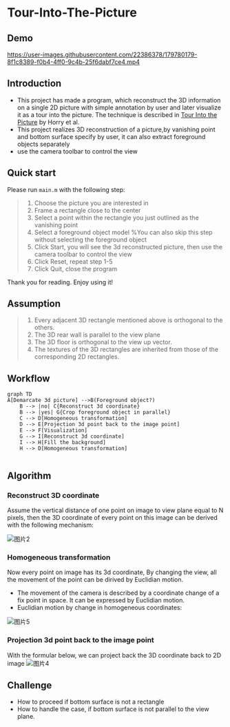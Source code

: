 # Tour-Into-The-Picture

## Demo

https://user-images.githubusercontent.com/22386378/179780179-8f1c8389-f0b4-4ff0-9c4b-25f6dabf7ce4.mp4

## Introduction
* This project has made a program, which reconstruct the 3D information on a single 2D picture with simple annotation by user and later visualize it as a tour into the picture. The technique is described in [Tour Into the Picture](http://graphics.cs.cmu.edu/courses/15-463/2011_fall/Papers/TIP.pdf) by Horry et al.
* This project realizes 3D reconstruction of a picture,by vanishing point and bottom surface specify by user, it can also extract foreground objects separately
* use the camera toolbar to control the view

## Quick start

Please run `main.m` with the following step:

> 1. Choose the picture you are interested in
> 2. Frame a rectangle close to the center
> 3. Select a point within the rectangle you just outlined as the vanishing point
> 4. Select a foreground object model %You can also skip this step without selecting the foreground object
> 5. Click Start, you will see the 3d reconstructed picture, then use the camera toolbar to control the view
> 6. Click Reset, repeat step 1-5
> 7. Click Quit, close the program

Thank you for reading. Enjoy using it!

## Assumption

> 1. Every adjacent 3D rectangle mentioned above is orthogonal to the others.
> 2. The 3D rear wall is  parallel to the view plane
> 3. The 3D floor is orthogonal to the view up vector.
> 4. The textures of the 3D rectangles are inherited from those of the corresponding 2D rectangles.


## Workflow
```mermaid
graph TD
A[Demarcate 3d picture] -->B(Foreground object?)
    B --> |no| C{Reconstruct 3d coordinate}
    B --> |yes| G{Crop foreground object in parallel}
    C --> D[Homogeneous transformation]
    D --> E[Projection 3d point back to the image point]
    E --> F[Visualization]
    G --> I[Reconstruct 3d coordinate]
    I --> H[Fill the background]
    H --> D[Homogeneous transformation]
    
```
## Algorithm
### Reconstruct 3D coordinate
Assume the vertical distance of one point on image to view plane equal to N pixels, then the 3D coordinate of every point on this image can be derived with the following mechanism:


![图片2](https://user-images.githubusercontent.com/22386378/179795888-f3afb3fb-0f70-4aa6-b0b4-336de11155e6.png)

### Homogeneous transformation
Now every point on image has its 3d coordinate, By changing the view, all the movement of the point can be dirived by Euclidian motion.
* The movement of the camera is described by a coordinate change of a fix point in space. It can be expressed by Euclidian motion.
* Euclidian motion by change in homogeneous coordinates:

![图片5](https://user-images.githubusercontent.com/22386378/179748375-33276157-9c97-43fd-8a4f-215532bd64b5.png)


### Projection 3d point back to the image point
With the formular below, we can project back the 3D coordinate back to 2D image
![图片4](https://user-images.githubusercontent.com/22386378/179747828-ef1ea5a9-a7a9-49b6-8d0d-970c81e2e82d.png)

## Challenge
* How to proceed if bottom surface is not a rectangle
* How to handle the case, if bottom surface is not parallel to the view plane.

